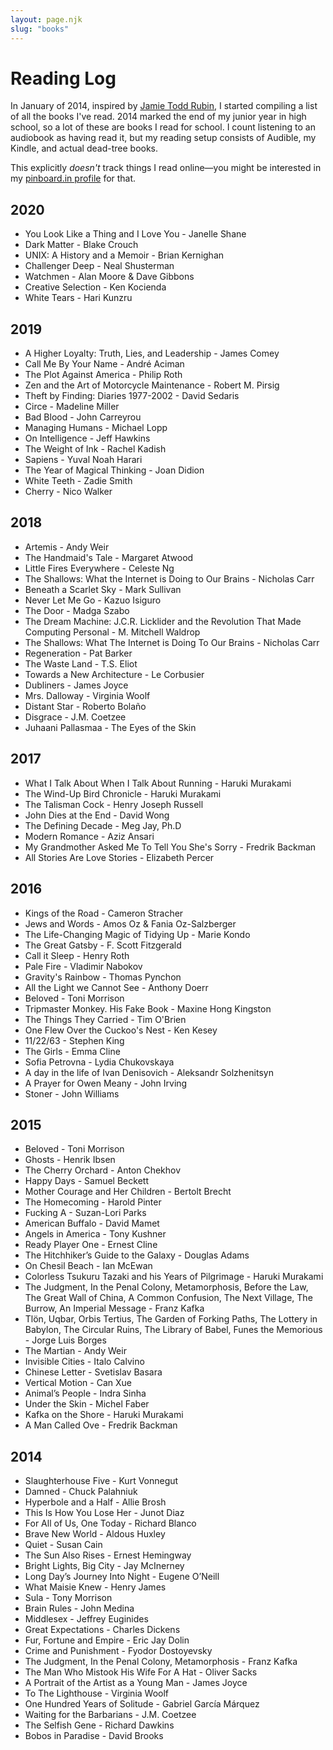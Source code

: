 ```yaml
---
layout: page.njk
slug: "books"
---
```


# Reading Log

In January of 2014, inspired by [Jamie Todd Rubin](http://www.jamierubin.net), I started compiling a list of all the books I've read. 2014 marked the end of my junior year in high school, so a lot of these are books I read for school. I count listening to an audiobook as having read it, but my reading setup consists of Audible, my Kindle, and actual dead-tree books.

This explicitly _doesn't_ track things I read online—you might be interested in my [pinboard.in profile](https://pinboard.in/u:littleguy23) for that.

## 2020

- You Look Like a Thing and I Love You - Janelle Shane
- Dark Matter - Blake Crouch
- UNIX: A History and a Memoir - Brian Kernighan
- Challenger Deep - Neal Shusterman
- Watchmen - Alan Moore & Dave Gibbons
- Creative Selection - Ken Kocienda
- White Tears - Hari Kunzru

## 2019

- A Higher Loyalty: Truth, Lies, and Leadership - James Comey
- Call Me By Your Name - André Aciman
- The Plot Against America - Philip Roth
- Zen and the Art of Motorcycle Maintenance - Robert M. Pirsig
- Theft by Finding: Diaries 1977-2002 - David Sedaris
- Circe - Madeline Miller
- Bad Blood - John Carreyrou
- Managing Humans - Michael Lopp
- On Intelligence - Jeff Hawkins
- The Weight of Ink - Rachel Kadish
- Sapiens - Yuval Noah Harari
- The Year of Magical Thinking - Joan Didion
- White Teeth - Zadie Smith
- Cherry - Nico Walker

## 2018

- Artemis - Andy Weir
- The Handmaid's Tale - Margaret Atwood
- Little Fires Everywhere - Celeste Ng
- The Shallows: What the Internet is Doing to Our Brains - Nicholas Carr
- Beneath a Scarlet Sky - Mark Sullivan
- Never Let Me Go - Kazuo Isiguro
- The Door - Madga Szabo
- The Dream Machine: J.C.R. Licklider and the Revolution That Made Computing Personal - M. Mitchell Waldrop
- The Shallows: What The Internet is Doing To Our Brains - Nicholas Carr
- Regeneration - Pat Barker
- The Waste Land - T.S. Eliot
- Towards a New Architecture - Le Corbusier
- Dubliners - James Joyce
- Mrs. Dalloway - Virginia Woolf
- Distant Star - Roberto Bolaño
- Disgrace - J.M. Coetzee
- Juhaani Pallasmaa - The Eyes of the Skin

## 2017

- What I Talk About When I Talk About Running - Haruki Murakami
- The Wind-Up Bird Chronicle - Haruki Murakami
- The Talisman Cock - Henry Joseph Russell
- John Dies at the End - David Wong
- The Defining Decade - Meg Jay, Ph.D
- Modern Romance - Aziz Ansari
- My Grandmother Asked Me To Tell You She's Sorry - Fredrik Backman
- All Stories Are Love Stories - Elizabeth Percer

## 2016

- Kings of the Road - Cameron Stracher
- Jews and Words - Amos Oz & Fania Oz-Salzberger
- The Life-Changing Magic of Tidying Up - Marie Kondo
- The Great Gatsby - F. Scott Fitzgerald
- Call it Sleep - Henry Roth
- Pale Fire - Vladimir Nabokov
- Gravity's Rainbow - Thomas Pynchon
- All the Light we Cannot See - Anthony Doerr
- Beloved - Toni Morrison
- Tripmaster Monkey. His Fake Book - Maxine Hong Kingston
- The Things They Carried - Tim O'Brien
- One Flew Over the Cuckoo's Nest - Ken Kesey
- 11/22/63 - Stephen King
- The Girls - Emma Cline
- Sofia Petrovna - Lydia Chukovskaya
- A day in the life of Ivan Denisovich - Aleksandr Solzhenitsyn
- A Prayer for Owen Meany - John Irving
- Stoner - John Williams

## 2015

- Beloved - Toni Morrison
- Ghosts - Henrik Ibsen
- The Cherry Orchard - Anton Chekhov
- Happy Days - Samuel Beckett
- Mother Courage and Her Children - Bertolt Brecht
- The Homecoming - Harold Pinter
- Fucking A - Suzan-Lori Parks
- American Buffalo - David Mamet
- Angels in America - Tony Kushner
- Ready Player One - Ernest Cline
- The Hitchhiker’s Guide to the Galaxy - Douglas Adams
- On Chesil Beach - Ian McEwan
- Colorless Tsukuru Tazaki and his Years of Pilgrimage - Haruki Murakami
- The Judgment, In the Penal Colony, Metamorphosis, Before the Law, The Great Wall of China, A Common Confusion, The Next Village, The Burrow, An Imperial Message - Franz Kafka
- Tlön, Uqbar, Orbis Tertius, The Garden of Forking Paths, The Lottery in Babylon, The Circular Ruins, The Library of Babel, Funes the Memorious - Jorge Luis Borges
- The Martian - Andy Weir
- Invisible Cities - Italo Calvino
- Chinese Letter - Svetislav Basara
- Vertical Motion - Can Xue
- Animal’s People - Indra Sinha
- Under the Skin - Michel Faber
- Kafka on the Shore - Haruki Murakami
- A Man Called Ove - Fredrik Backman

## 2014

- Slaughterhouse Five - Kurt Vonnegut
- Damned - Chuck Palahniuk
- Hyperbole and a Half - Allie Brosh
- This Is How You Lose Her - Junot Diaz
- For All of Us, One Today - Richard Blanco
- Brave New World - Aldous Huxley
- Quiet - Susan Cain
- The Sun Also Rises - Ernest Hemingway
- Bright Lights, Big City - Jay McInerney
- Long Day’s Journey Into Night - Eugene O’Neill
- What Maisie Knew - Henry James
- Sula - Tony Morrison
- Brain Rules - John Medina
- Middlesex - Jeffrey Euginides
- Great Expectations - Charles Dickens
- Fur, Fortune and Empire - Eric Jay Dolin
- Crime and Punishment - Fyodor Dostoyevsky
- The Judgment, In the Penal Colony, Metamorphosis - Franz Kafka
- The Man Who Mistook His Wife For A Hat - Oliver Sacks
- A Portrait of the Artist as a Young Man - James Joyce
- To The Lighthouse - Virginia Woolf
- One Hundred Years of Solitude - Gabriel García Márquez
- Waiting for the Barbarians - J.M. Coetzee
- The Selfish Gene - Richard Dawkins
- Bobos in Paradise - David Brooks
